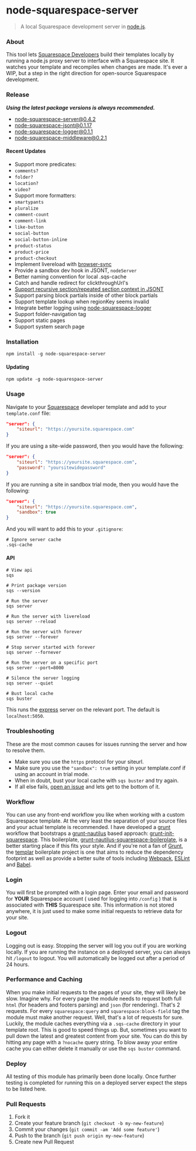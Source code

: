 node-squarespace-server
=======================

> A local Squarespace development server in [node.js](http://nodejs.org/).


### About
This tool lets [Squarespace Developers](http://developers.squarespace.com) build their templates locally by running a node.js proxy server to interface with a Squarespace site. It watches your template and recompiles when changes are made. It's ever a WIP, but a step in the right direction for open-source Squarespace development.


### Release
***Using the latest package versions is always recommended.***
- [node-squarespace-server@0.4.2](https://www.npmjs.com/package/node-squarespace-server)
 - [node-squarespace-jsont@0.1.17](https://www.npmjs.com/package/node-squarespace-jsont)
 - [node-squarespace-logger@0.1.1](https://www.npmjs.com/package/node-squarespace-logger)
 - [node-squarespace-middleware@0.2.1](https://www.npmjs.com/package/node-squarespace-middleware)
 

#### Recent Updates
- Support more predicates:
 - `comments?`
 - `folder?`
 - `location?`
 - `video?`
- Support more formatters:
 - `smartypants`
 - `pluralize` 
 - `comment-count`
 - `comment-link`
 - `like-button`
 - `social-button`
 - `social-button-inline`
 - `product-status`
 - `product-price`
 - `product-checkout`
- Implement livereload with [browser-sync](https://github.com/BrowserSync/browser-sync)
- Provide a sandbox dev hook in JSONT, `nodeServer`
- Better naming convention for local .sqs-cache
- Catch and handle redirect for clickthroughUrl's
- [Support recursive section/repeated section context in JSONT](https://github.com/kitajchuk/node-squarespace-jsont/commit/1e1dc86d56e3e713e4d4c3c4af3fc59d6ba3cd55)
- Support parsing block partials inside of other block partials
- Support template lookup when regionKey seems invalid
- Integrate better logging using [node-squarespace-logger](https://github.com/kitajchuk/node-squarespace-logger)
- Support folder-navigation tag
- Support static pages
- Support system search page


### Installation
```shell
npm install -g node-squarespace-server
```

#### Updating
```shell
npm update -g node-squarespace-server
```



### Usage
Navigate to your [Squarespace](http://squarespace.com) developer template and add to your `template.conf` file:

```json
"server": {
    "siteurl": "https://yoursite.squarespace.com"
}
```

If you are using a site-wide password, then you would have the following:

```json
"server": {
    "siteurl": "https://yoursite.squarespace.com",
    "password": "yoursitewidepassword"
}
```

If you are running a site in sandbox trial mode, then you would have the following:

```json
"server": {
    "siteurl": "https://yoursite.squarespace.com",
    "sandbox": true
}
```

And you will want to add this to your `.gitignore`:

```shell
# Ignore server cache
.sqs-cache
```

#### API

```shell
# View api
sqs

# Print package version
sqs --version

# Run the server
sqs server

# Run the server with livereload
sqs server --reload

# Run the server with forever
sqs server --forever

# Stop server started with forever
sqs server --fornever

# Run the server on a specific port
sqs server --port=8000

# Silence the server logging
sqs server --quiet

# Bust local cache
sqs buster
```

This runs the [express](http://expressjs.com) server on the relevant port. The default is `localhost:5050`.


### Troubleshooting
These are the most common causes for issues running the server and how to resolve them.

- Make sure you use the `https` protocol for your siteurl.
- Make sure you use the `"sandbox": true` setting in your template.conf if using an account in trial mode.
- When in doubt, bust your local cache with `sqs buster` and try again.
- If all else fails, [open an issue](https://github.com/kitajchuk/node-squarespace-server/issues/new) and lets get to the bottom of it.



### Workflow
You can use any front-end workflow you like when working with a custom Squarespace template. At the very least the separation of your source files and your actual template is recommended. I have developed a [grunt](http://gruntjs.com) workflow that bootstraps a [grunt-nautilus](https://github.com/kitajchuk/grunt-nautilus) based approach: [grunt-init-squarespace](https://github.com/kitajchuk/grunt-init-squarespace). This boilerplate, [grunt-nautilus-squarespace-boilerplate](https://github.com/kitajchuk/grunt-nautilus-squarespace-boilerplate), is a better starting place if this fits your style. And if you're not a fan of [Grunt](http://gruntjs.com/), the [templar](https://github.com/kitajchuk/templar) boilerplate project is one that aims to reduce the dependency footprint as well as provide a better suite of tools including [Webpack](https://webpack.github.io/), [ESLint](http://eslint.org/) and [Babel](http://babeljs.io/).



### Login
You will first be prompted with a login page. Enter your email and password for __YOUR__ Squarespace account ( used for logging into `/config` ) that is associated with __THIS__ Squarespace site. This information is not stored anywhere, it is just used to make some initial requests to retrieve data for your site.



### Logout
Logging out is easy. Stopping the server will log you out if you are working locally. If you are running the instance on a deployed server, you can always hit `/logout` to logout. You will automatically be logged out after a period of 24 hours.



### Performance and Caching
When you make initial requests to the pages of your site, they will likely be slow. Imagine why. For every page the module needs to request both full `html` (for headers and footers parsing) and `json` (for rendering). That's 2 requests. For every `squarespace:query` and `squarespace:block-field` tag the module must make another request. Well, that's a lot of requests for sure. Luckily, the module caches everything via a `.sqs-cache` directory in your template root. This is good to speed things up. But, sometimes you want to pull down the latest and greatest content from your site. You can do this by hitting any page with a `?nocache` query string. To blow away your entire cache you can either delete it manually or use the `sqs buster` command.



### Deploy
All testing of this module has primarily been done locally. Once further testing is completed for running this on a deployed server expect the steps to be listed here.



### Pull Requests
1. Fork it
2. Create your feature branch (`git checkout -b my-new-feature`)
3. Commit your changes (`git commit -am 'Add some feature'`)
4. Push to the branch (`git push origin my-new-feature`)
5. Create new Pull Request
